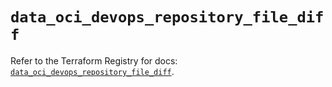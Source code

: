 # `data_oci_devops_repository_file_diff`

Refer to the Terraform Registry for docs: [`data_oci_devops_repository_file_diff`](https://registry.terraform.io/providers/oracle/oci/7.19.0/docs/data-sources/devops_repository_file_diff).
